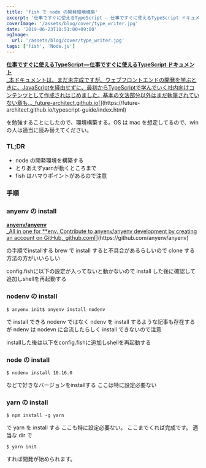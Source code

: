 ```yaml
---
title: 'fish で node の開発環境構築'
excerpt: '仕事ですぐに使えるTypeScript — 仕事ですぐに使えるTypeScript ドキュメント を勉強することにしたので、環境構築する。OS は mac を想定してるので、win の人は適当に読み替えてください。'
coverImage: '/assets/blog/cover/type_writer.jpg'
date: '2019-06-23T10:51:00+09:00'
ogImage:
  url: '/assets/blog/cover/type_writer.jpg'
tags: ['fish', 'Node.js']
---
```


[**仕事ですぐに使えるTypeScript — 仕事ですぐに使えるTypeScript ドキュメント**  
_本ドキュメントは、まだ未完成ですが、ウェブフロントエンドの開発を学ぶときに、JavaScriptを経由せずに、最初からTypeScriptで学んでいく社内向けコンテンツとして作成されはじめました。基本の文法部分以外はまだ執筆されていない章も…_future-architect.github.io](https://future-architect.github.io/typescript-guide/index.html "https://future-architect.github.io/typescript-guide/index.html")[](https://future-architect.github.io/typescript-guide/index.html)

を勉強することにしたので、環境構築する。OS は mac を想定してるので、win の人は適当に読み替えてください。

### TL;DR

*   node の開発環境を構築する
*   とりあえずyarnが動くところまで
*   fish はハマりポイントがあるので注意

### 手順

### anyenv の install

[**anyenv/anyenv**  
_All in one for \*\*env. Contribute to anyenv/anyenv development by creating an account on GitHub._github.com](https://github.com/anyenv/anyenv "https://github.com/anyenv/anyenv")[](https://github.com/anyenv/anyenv)

の手順でinstallする brew で install すると不具合があるらしいので clone する方法の方がいいらしい

config.fishに以下の設定が入ってないと動かないので install した後に確認して追加しshellを再起動する

### nodenv の install

```
$ anyenv init$ anyenv install nodenv
```

で install できる nodenv ではなく ndenv を install するような記事も存在するが ndenv は nodevn に合流したらしく install できないので注意

installした後は以下をconfig.fishに追加しshellを再起動する

### node の install

```
$ nodenv install 10.16.0
```

などで好きなバージョンをinstallする ここは特に設定必要ない

### yarn の install

```
$ npm install -g yarn
```

で yarn を install する ここも特に設定必要ない。 ここまでくれば完成です。 適当な dir で

```
$ yarn init
```

すれば開発が始められます。